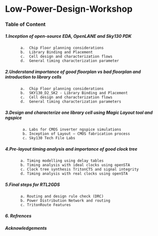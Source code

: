 # Low-Power-Design-Workshop





### Table of Content
   ##### 1.Inception of open-source EDA, OpenLANE and Sky130 PDK
           a.  Chip Floor planning considerations
           b.  Library Binding and Placement
           c.  Cell design and characterization flows
           d.  General timing characterization parameter
   ##### 2.Understand importance of good floorplan vs bad floorplan and introduction to library cells
           a.  Chip Floor planning considerations
           b.  SKY130_D2_SK2 - Library Binding and Placement
           c.  Cell design and characterization flows
           d.  General timing characterization parameters
   ##### 3.Design and characterize one library cell using Magic Layout tool and ngspice
            a. Labs for CMOS inverter ngspice simulations
            b. Inception of Layout – CMOS fabrication process
            c. Sky130 Tech File Labs
   ##### 4.Pre-layout timing analysis and importance of good clock tree
           a. Timing modelling using delay tables
           b. Timing analysis with ideal clocks using openSTA
           c. Clock tree synthesis TritonCTS and signal integrity
           d. Timing analysis with real clocks using openSTA
   ##### 5.Final steps for RTL2GDS
           a. Routing and design rule check (DRC)
           b. Power Distribution Network and routing
           c. TritonRoute Features
   ##### 6. Refrences
   ##### Acknowledgements

